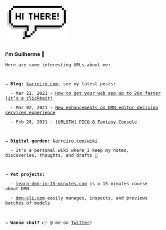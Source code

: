 <img src="./assets/hi_there.png?raw=true" alt="Hi there"
  width="200px">
<h3>I'm Guilherme 👋</h3>
<samp>
  <p>Here are some interesting URLs about me:</p>
  <br />
  <p>
    → <b>Blog:</b> <a href="https://karreiro.com">karreiro.com</a>, see my latest posts:
  </p>
  <p>&nbsp; - Mar 21, 2021 - <a href="http://karreiro.com/2021/03/21/how-to-get-your-web-app-up-to-20x-faster-its-a-clickbait/">How to get your web app up to 20x faster (it’s a clickbait)</a></p>
  <p>&nbsp; - Mar 02, 2021 - <a href="http://karreiro.com/2021/03/02/new-enhancements-on-dmn-editor-decision-services-experience/">New enhancements on DMN editor decision services experience</a></p>
  <p>&nbsp; - Feb 28, 2021 - <a href="http://karreiro.com/2021/02/28/urlotw-pico-8-fantasy-console/">[URLOTW] PICO-8 Fantasy Console</a></p>
  <br />
  <p>
    → <b>Digital garden:</b> <a href="https://karreiro.com/wiki">karreiro.com/wiki</a>
  </p>
  <p>&nbsp; - It's a personal wiki where I keep my notes, discoveries, thoughts, and drafts 🌱</p>
  <br />
  <p>
    → <b>Pet projects:</b>
  </p>
  <p>&nbsp; - <a href="https://learn-dmn-in-15-minutes.com">learn-dmn-in-15-minutes.com</a> is a 15 minutes course about DMN</p>
  <p>&nbsp; - <a href="https://dmn-cli.com/">dmn-cli.com</a> easily manages, inspects, and previews batches of models</p>
  <br />
  <p>
    → <b>Wanna chat?</b> 👉 @ me on <a href="https://twitter.com/karreiro_">Twitter</a>!
  </p>
</samp>

